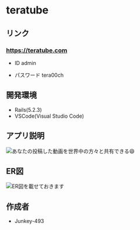 # teratube

## リンク

### https://teratube.com

* ID
admin

* パスワード
tera00ch

## 開発環境

* Rails(5.2.3)
* VSCode(Visual Studio Code)

## アプリ説明

![あなたの投稿した動画を世界中の方々と共有できる:smile:](https://gyazo.com/e1becaa2057b8dcbba6810f7cb1e585c)


## ER図

![ER図を載せておきます](app/assets/images/teratubeのER図.jpg)

## 作成者
* Junkey-493
